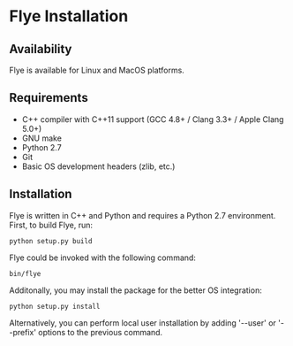 Flye Installation
=================

Availability
------------

Flye is available for Linux and MacOS platforms.


Requirements
------------

* C++ compiler with C++11 support (GCC 4.8+ / Clang 3.3+ / Apple Clang 5.0+)
* GNU make
* Python 2.7
* Git
* Basic OS development headers (zlib, etc.)


Installation
------------

Flye is written in C++ and Python and requires a Python 2.7 environment.
First, to build Flye, run:

    python setup.py build

Flye could be invoked with the following command:

    bin/flye

Additonally, you may install the package for the better OS integration:

    python setup.py install

Alternatively, you can perform local user installation by adding '--user' or '--prefix'
options to the previous command.
